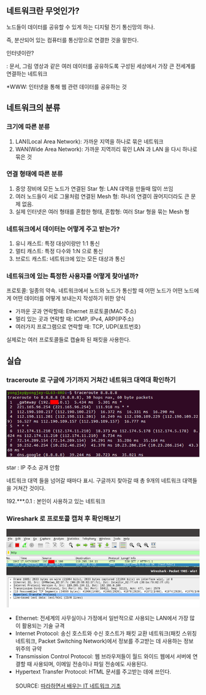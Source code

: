 ## 네트워크란 무엇인가?

노드들이 데이터를 공유할 수 있게 하는 디지털 전기 통신망의 하나.

즉, 분산되어 있는 컴퓨터를 통신망으로 연결한 것을 말한다.

인터넷이란?

: 문서, 그림 영상과 같은 여러 데이터를 공유하도록 구성된 세상에서 가장 큰 전세계를 연결하는 네트워크

\*WWW: 인터넷을 통해 웹 관련 데이터를 공유하는 것

## 네트워크의 분류

### 크기에 따른 분류

1. LAN(Local Area Network): 가까운 지역을 하나로 묶은 네트워크
1. WAN(Wide Area Network): 가까운 지역끼리 묶인 LAN 과 LAN 을 다시 하나로 묶은 것

### 연결 형태에 따른 분류

1. 중앙 장비에 모든 노드가 연결된 Star 형: LAN 대역을 만들때 많이 쓰임
2. 여러 노드들이 서로 그물처럼 연결된 Mesh 형: 하나의 연결이 끊어지더라도 큰 문제 없음.
3. 실제 인터넷은 여러 형태를 혼합한 형태, 혼합형: 여러 Star 형을 묶는 Mesh 형

### 네트워크에서 데이터는 어떻게 주고 받는가?

1. 유니 캐스트: 특정 대상이랑만 1:1 통신
2. 멀티 캐스트: 특정 다수와 1:N 으로 통신
3. 브로드 캐스트: 네트워크에 있는 모든 대상과 통신

### 네트워크에 있는 특정한 사용자를 어떻게 찾아낼까?

프로토콜: 일종의 약속. 네트워크에서 노드와 노드가 통신할 때 어떤 노드가 어떤 노드에게 어떤 데이터를 어떻게 보내는지 작성하기 위한 양식

- 가까운 곳과 연락할때: Ethernet 프로토콜(MAC 주소)
- 멀리 있는 곳과 연락할 때: ICMP, IPv4, ARP(IP주소)
- 여러가지 프로그램으로 연락할 때: TCP, UDP(포트번호)

실제로는 여러 프로토콜들로 캡슐화 된 패킷을 사용한다.

## 실습

### traceroute 로 구글에 가기까지 거쳐간 네트워크 대역대 확인하기

![traceroute](./img/traceroute.png)

star : IP 주소 공개 안함

네트워크 대역 들을 넘어갈 때마다 표시. 구글까지 찾아갈 때 총 9개의 네트워크 대역들을 거쳐간 것이다.

192.\*\*\*.0.1 : 본인이 사용하고 있는 네트워크

### Wireshark 로 프로토콜 캡쳐 후 확인해보기

![wireshark](./img/wireshark.png)

- Ethernet: 전세계의 사무실이나 가정에서 일반적으로 사용되는 LAN에서 가장 많이 활용되는 기술 규격
- Internet Protocol: 송신 호스트와 수신 호스트가 패킷 교환 네트워크(패킷 스위칭 네트워크, Packet Switching Network)에서 정보를 주고받는 데 사용하는 정보 위주의 규약
- Transmission Control Protocol: 웹 브라우저들이 월드 와이드 웹에서 서버에 연결할 때 사용되며, 이메일 전송이나 파일 전송에도 사용된다.
- Hypertext Transfer Protocol: HTML 문서를 주고받는 데에 쓰인다.  
  <br>
  SOURCE: [따라하면서 배우는 IT 네트워크 기초](https://www.youtube.com/watch?v=Av9UFzl_wis&list=PL0d8NnikouEWcF1jJueLdjRIC4HsUlULi&index=1)
